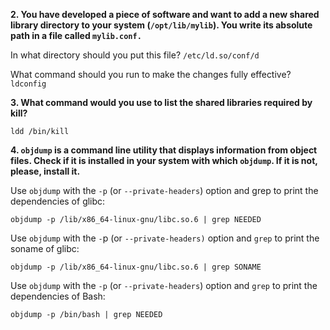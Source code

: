 
**2. You have developed a piece of software and want to add a new shared library directory to your system (`/opt/lib/mylib`). You write its absolute path in a file called `mylib.conf.`**

In what directory should you put this file?
`/etc/ld.so/conf/d`

What command should you run to make the changes fully effective?
`ldconfig`

**3. What command would you use to list the shared libraries required by kill?**

`ldd /bin/kill`

**4. `objdump` is a command line utility that displays information from object files. Check if it is installed in your system with which `objdump`. If it is not, please, install it.**

Use `objdump` with the `-p` (or `--private-headers`) option and grep to print the dependencies of glibc:

`objdump -p /lib/x86_64-linux-gnu/libc.so.6 | grep NEEDED`

Use `objdump` with the `-`p (or `--private-headers)` option and `grep` to print the soname of glibc:

`objdump -p /lib/x86_64-linux-gnu/libc.so.6 | grep SONAME`

Use `objdump` with the `-p` (or `--private-headers`) option and `grep` to print the dependencies of Bash:

`objdump -p /bin/bash | grep NEEDED`

